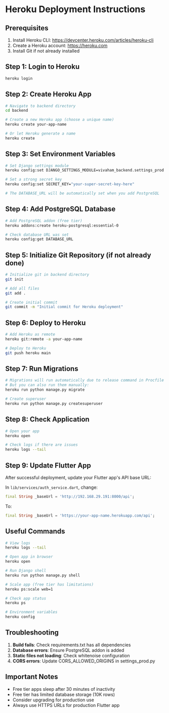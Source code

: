 # Heroku Deployment Instructions

## Prerequisites
1. Install Heroku CLI: https://devcenter.heroku.com/articles/heroku-cli
2. Create a Heroku account: https://heroku.com
3. Install Git if not already installed

## Step 1: Login to Heroku
```bash
heroku login
```

## Step 2: Create Heroku App
```bash
# Navigate to backend directory
cd backend

# Create a new Heroku app (choose a unique name)
heroku create your-app-name

# Or let Heroku generate a name
heroku create
```

## Step 3: Set Environment Variables
```bash
# Set Django settings module
heroku config:set DJANGO_SETTINGS_MODULE=vivaham_backend.settings_prod

# Set a strong secret key
heroku config:set SECRET_KEY="your-super-secret-key-here"

# The DATABASE_URL will be automatically set when you add PostgreSQL
```

## Step 4: Add PostgreSQL Database
```bash
# Add PostgreSQL addon (free tier)
heroku addons:create heroku-postgresql:essential-0

# Check database URL was set
heroku config:get DATABASE_URL
```

## Step 5: Initialize Git Repository (if not already done)
```bash
# Initialize git in backend directory
git init

# Add all files
git add .

# Create initial commit
git commit -m "Initial commit for Heroku deployment"
```

## Step 6: Deploy to Heroku
```bash
# Add Heroku as remote
heroku git:remote -a your-app-name

# Deploy to Heroku
git push heroku main
```

## Step 7: Run Migrations
```bash
# Migrations will run automatically due to release command in Procfile
# But you can also run them manually:
heroku run python manage.py migrate

# Create superuser
heroku run python manage.py createsuperuser
```

## Step 8: Check Application
```bash
# Open your app
heroku open

# Check logs if there are issues
heroku logs --tail
```

## Step 9: Update Flutter App
After successful deployment, update your Flutter app's API base URL:

In `lib/services/auth_service.dart`, change:
```dart
final String _baseUrl = 'http://192.168.29.191:8000/api';
```

To:
```dart
final String _baseUrl = 'https://your-app-name.herokuapp.com/api';
```

## Useful Commands
```bash
# View logs
heroku logs --tail

# Open app in browser
heroku open

# Run Django shell
heroku run python manage.py shell

# Scale app (free tier has limitations)
heroku ps:scale web=1

# Check app status
heroku ps

# Environment variables
heroku config
```

## Troubleshooting
1. **Build fails**: Check requirements.txt has all dependencies
2. **Database errors**: Ensure PostgreSQL addon is added
3. **Static files not loading**: Check whitenoise configuration
4. **CORS errors**: Update CORS_ALLOWED_ORIGINS in settings_prod.py

## Important Notes
- Free tier apps sleep after 30 minutes of inactivity
- Free tier has limited database storage (10K rows)
- Consider upgrading for production use
- Always use HTTPS URLs for production Flutter app 